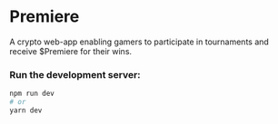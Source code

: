 # Premiere

A crypto web-app enabling gamers to participate in tournaments and receive
$Premiere for their wins.

### Run the development server:

```bash
npm run dev
# or
yarn dev
```
